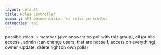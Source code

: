```yaml
---
layout: default
title: Roles Controller
summary: API Documentation for roles controller
categories: api
---
```


possible roles -> member (give answers on poll with this group), all (public access),
admin (can change users, that are not self, access on everything), owner (update, delete right on own polls)